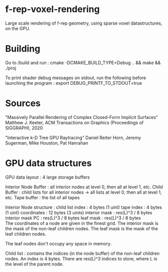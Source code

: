 # f-rep-voxel-rendering
Large scale rendering of f-rep geometry, using sparse voxel datastructures, on the GPU.

# Building
Go to /build and run :
cmake -DCMAKE_BUILD_TYPE=Debug .. && make && ./proj

To print shader debug messages on stdout, run the following before launching the program :
export DEBUG_PRINTF_TO_STDOUT=true

# Sources

"Massively Parallel Rendering of Complex Closed-Form Implicit Surfaces"
Matthew J. Keeter, ACM Transactions on Graphics (Proceedings of SIGGRAPH), 2020

"Interactive k-D Tree GPU Raytracing"
Daniel Reiter Horn, Jeremy Sugerman, Mike Houston, Pat Hanrahan

# GPU data structures

GPU data layout : 4 large storage buffers

Interior Node Buffer : all interior nodes at level 0, then all at level 1, etc.
Child Buffer : child lists for all interior nodes
    -> all lists at level 0, then all at level 1, etc.
Tape buffer : the list of all tapes 

Interior Node structure :
    child list index  : 4 bytes (1 uint)
    tape index        : 4 bytes (1 uint)
    coordinates       : 12 bytes (3 uints)
    interior mask     : res(L)^3 / 8 bytes
    interior mask PC  : res(L)^3 / 8 bytes
    leaf  mask        : res(L)^3 / 8 bytes    
The coordinates of a node are given in the finest grid.
The interior mask is the mask of the non-leaf children nodes.
The leaf mask is the mask of the leaf children nodes.

The leaf nodes don't occupy any space in memory.


Child list : contains the indices (in the node buffer) of the non-leaf children nodes. 
    An index is 4 bytes. 
    There are res(L)^3 indices to store, where L is the level of the parent node.
